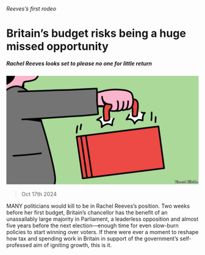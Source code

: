 ###### Reeves’s first rodeo

# Britain’s budget risks being a huge missed opportunity 

##### Rachel Reeves looks set to please no one for little return 

![image](images/20241019_LDD002.jpg) 

> Oct 17th 2024 

MANY politicians would kill to be in Rachel Reeves’s position. Two weeks before her first budget, Britain’s chancellor has the benefit of an unassailably large majority in Parliament, a leaderless opposition and almost five years before the next election—enough time for even slow-burn policies to start winning over voters. If there were ever a moment to reshape how tax and spending work in Britain in support of the government’s self-professed aim of igniting growth, this is it.


